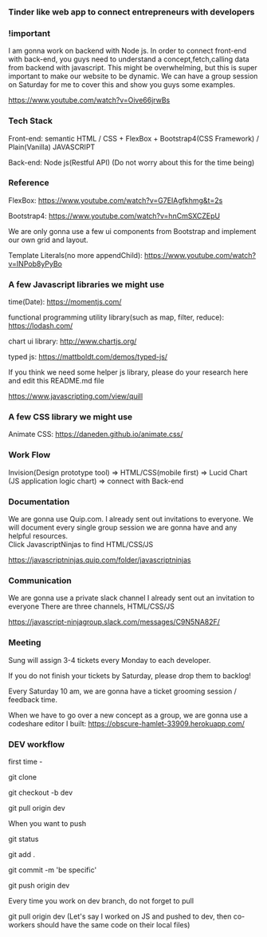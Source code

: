 ### Tinder like web app to connect entrepreneurs with developers


### !important
I am gonna work on backend with Node js. In order to connect front-end with back-end, you guys need to understand a concept,fetch,calling data from backend with javascript. This might be overwhelming, but this is super important to make our website to be dynamic. We can have a group session on Saturday for me to cover this and show you guys some examples.

https://www.youtube.com/watch?v=Oive66jrwBs


### Tech Stack

Front-end: semantic HTML / CSS + FlexBox + Bootstrap4(CSS Framework) / Plain(Vanilla) JAVASCRIPT

Back-end: Node js(Restful API) (Do not worry about this for the time being)


### Reference

FlexBox: https://www.youtube.com/watch?v=G7EIAgfkhmg&t=2s

Bootstrap4: https://www.youtube.com/watch?v=hnCmSXCZEpU

We are only gonna use a few ui components from Bootstrap and implement our own grid and layout.

Template Literals(no more appendChild):
https://www.youtube.com/watch?v=INPob8yPyBo


### A few Javascript libraries we might use

time(Date): https://momentjs.com/

functional programming utility library(such as map, filter, reduce): https://lodash.com/

chart ui library: http://www.chartjs.org/

typed js: https://mattboldt.com/demos/typed-js/

If you think we need some helper js library, please do your research here and edit this README.md file

https://www.javascripting.com/view/quill


### A few CSS library we might use

Animate CSS: https://daneden.github.io/animate.css/


### Work Flow

Invision(Design prototype tool) => HTML/CSS(mobile first) => Lucid Chart (JS application logic chart) => connect with Back-end


### Documentation

We are gonna use Quip.com. I already sent out invitations to everyone.
We will document every single group session we are gonna have and any helpful resources.  
Click JavascriptNinjas to find HTML/CSS/JS

https://javascriptninjas.quip.com/folder/javascriptninjas

### Communication

We are gonna use a private slack channel
I already sent out an invitation to everyone
There are three channels, HTML/CSS/JS

https://javascript-ninjagroup.slack.com/messages/C9N5NA82F/


### Meeting

Sung will assign 3-4 tickets every Monday to each developer.

If you do not finish your tickets by Saturday, please drop them to backlog!

Every Saturday 10 am, we are gonna have a ticket grooming session / feedback time.

When we have to go over a new concept as a group, we are gonna use a codeshare editor I built:
https://obscure-hamlet-33909.herokuapp.com/


### DEV workflow

first time -

git clone

git checkout -b dev

git pull origin dev

When you want to push

git status

git add .

git commit -m 'be specific'

git push origin dev


Every time you work on dev branch, do not forget to pull

git pull origin dev (Let's say I worked on JS and pushed to dev, then co-workers should have the same code on their local files)
